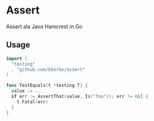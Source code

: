 # Assert

Assert ala Java Hamcrest in Go

## Usage

```go
import (
  "testing"
  . "github.com/bborbe/assert"
)

func TestEquals(t *testing.T) {
  value := ...
  if err := AssertThat(value, Is("foo")); err != nil {
    t.Fatal(err)
  }
}
```

